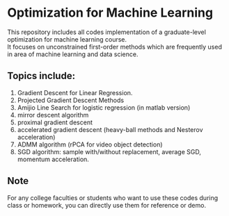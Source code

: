 # Optimization for Machine Learning
This repository includes all codes implementation of a graduate-level optimization for machine learning course.\
It focuses on unconstrained first-order methods which are frequently used in area of machine learning and data science.
## Topics include:
1. Gradient Descent for Linear Regression.
2. Projected Gradient Descent Methods
3. Amijio Line Search for logistic regression (in matlab version)
4. mirror descent algorithm
5. proximal gradient descent
6. accelerated gradient descent (heavy-ball methods and Nesterov acceleration)
7. ADMM algorithm (rPCA for video object detection)
8. SGD algorithm: sample with/without replacement, average SGD, momentum acceleration.
## Note
For any college faculties or students who want to use these codes during class or homework, you can directly use them for reference or demo.
